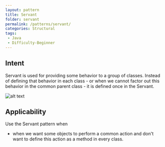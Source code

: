 ```yaml
---
layout: pattern
title: Servant
folder: servant
permalink: /patterns/servant/
categories: Structural
tags:
 - Java
 - Difficulty-Beginner
---
```


## Intent
Servant is used for providing some behavior to a group of classes.
Instead of defining that behavior in each class - or when we cannot factor out
this behavior in the common parent class - it is defined once in the Servant.

![alt text](./etc/servant-pattern.png "Servant")

## Applicability
Use the Servant pattern when

* when we want some objects to perform a common action and don't want to define this action as a method in every class.
